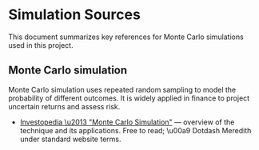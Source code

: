 # Simulation Sources

This document summarizes key references for Monte Carlo simulations used in this project.

## Monte Carlo simulation
Monte Carlo simulation uses repeated random sampling to model the probability of different outcomes. It is widely applied in finance to project uncertain returns and assess risk.

- [Investopedia \u2013 "Monte Carlo Simulation"](https://www.investopedia.com/terms/m/montecarlosimulation.asp) — overview of the technique and its applications. Free to read; \u00a9 Dotdash Meredith under standard website terms.
